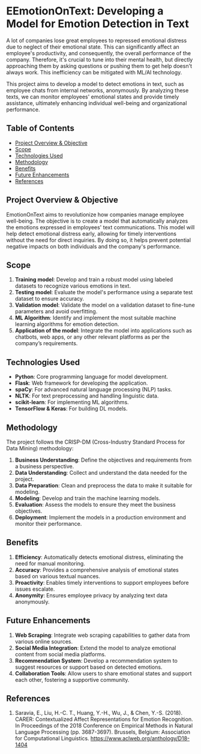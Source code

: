 # EEmotionOnText: Developing a Model for Emotion Detection in Text

<!-- ![image](https://github.com/jo-walker/emotion_text_rec/assets//pictureofthemodel) -->

A lot of companies lose great employees to repressed emotional distress due to neglect of their emotional state. This can significantly affect an employee's productivity, and consequently, the overall performance of the company. Therefore, it's crucial to tune into their mental health, but directly approaching them by asking questions or pushing them to get help doesn't always work. This inefficiency can be mitigated with ML/AI technology.

This project aims to develop a model to detect emotions in text, such as employee chats from internal networks, anonymously. By analyzing these texts, we can monitor employees' emotional states and provide timely assistance, ultimately enhancing individual well-being and organizational performance.

## Table of Contents

- [Project Overview & Objective](#project-overview-&-objective)
- [Scope](#scope)
- [Technologies Used](#technologies-used)
- [Methodology](#methodology)
- [Benefits](#benefits)
- [Future Enhancements](#future-enhancements)
- [References](#references)

## Project Overview & Objective

EmotionOnText aims to revolutionize how companies manage employee well-being. The objective is to create a model that automatically analyzes the emotions expressed in employees' text communications. This model will help detect emotional distress early, allowing for timely interventions without the need for direct inquiries. By doing so, it helps prevent potential negative impacts on both individuals and the company's performance.

## Scope

1. **Training model**: Develop and train a robust model using labeled datasets to recognize various emotions in text.
2. **Testing model**: Evaluate the model's performance using a separate test dataset to ensure accuracy.
3. **Validation model**: Validate the model on a validation dataset to fine-tune parameters and avoid overfitting.
4. **ML Algorithm**: Identify and implement the most suitable machine learning algorithms for emotion detection.
5. **Application of the model**:  Integrate the model into applications such as chatbots, web apps, or any other relevant platforms as per the company’s requirements.

## Technologies Used

- **Python**: Core programming language for model development.
- **Flask**: Web framework for developing the application.
- **spaCy**: For advanced natural language processing (NLP) tasks.
- **NLTK**: For text preprocessing and handling linguistic data.
- **scikit-learn**: For implementing ML algorithms.
- **TensorFlow & Keras**: For building DL models.

## Methodology

The project follows the CRISP-DM (Cross-Industry Standard Process for Data Mining) methodology:

1. **Business Understanding**: Define the objectives and requirements from a business perspective.
2. **Data Understanding**: Collect and understand the data needed for the project.
3. **Data Preparation**: Clean and preprocess the data to make it suitable for modeling.
4. **Modeling**: Develop and train the machine learning models.
5. **Evaluation**: Assess the models to ensure they meet the business objectives.
6. **Deployment**: Implement the models in a production environment and monitor their performance.

## Benefits

1. **Efficiency**: Automatically detects emotional distress, eliminating the need for manual monitoring.
2. **Accuracy**: Provides a comprehensive analysis of emotional states based on various textual nuances.
3. **Proactivity**: Enables timely interventions to support employees before issues escalate.
4. **Anonymity**: Ensures employee privacy by analyzing text data anonymously.

## Future Enhancements

1. **Web Scraping**: Integrate web scraping capabilities to gather data from various online sources.
2. **Social Media Integration**: Extend the model to analyze emotional content from social media platforms.
3. **Recommendation System**: Develop a recommendation system to suggest resources or support based on detected emotions.
4. **Collaboration Tools**: Allow users to share emotional states and support each other, fostering a supportive community.

## References
1. Saravia, E., Liu, H.-C. T., Huang, Y.-H., Wu, J., & Chen, Y.-S. (2018). CARER: Contextualized Affect Representations for Emotion Recognition. In Proceedings of the 2018 Conference on Empirical Methods in Natural Language Processing (pp. 3687-3697). Brussels, Belgium: Association for Computational Linguistics. https://www.aclweb.org/anthology/D18-1404
